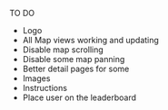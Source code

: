 TO DO
* Logo
* All Map views working and updating
* Disable map scrolling
* Disable some map panning
* Better detail pages for some
* Images
* Instructions
* Place user on the leaderboard

